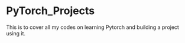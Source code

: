 # PyTorch_Projects
This is to cover all my codes on learning Pytorch and building a project using it.
